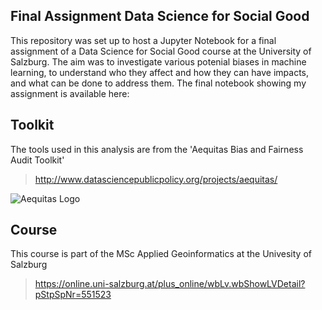 ## Final Assignment Data Science for Social Good

This repository was set up to host a Jupyter Notebook for a final assignment of a Data Science for Social Good course at the University of Salzburg. The aim was to investigate various potenial biases in machine learning, to understand who they affect and how they can have impacts, and what can be done to address them. The final notebook showing my assignment is available here:

## Toolkit

The tools used in this analysis are from the 'Aequitas Bias and Fairness Audit Toolkit'
> http://www.datasciencepublicpolicy.org/projects/aequitas/

![Aequitas Logo](http://aequitas.dssg.io/static/images/aequitas_header.png)

## Course

This course is part of the MSc Applied Geoinformatics at the Univesity of Salzburg
> https://online.uni-salzburg.at/plus_online/wbLv.wbShowLVDetail?pStpSpNr=551523
